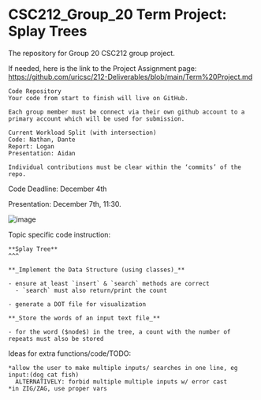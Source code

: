 # CSC212_Group_20 Term Project: Splay Trees
The repository for Group 20 CSC212 group project.

If needed, here is the link to the Project Assignment page:
https://github.com/uricsc/212-Deliverables/blob/main/Term%20Project.md

```
Code Repository
Your code from start to finish will live on GitHub.

Each group member must be connect via their own github account to a primary account which will be used for submission.

Current Workload Split (with intersection)
Code: Nathan, Dante
Report: Logan
Presentation: Aidan

Individual contributions must be clear within the ‘commits’ of the repo.
```
Code Deadline: December 4th

Presentation: December 7th, 11:30.

![image](https://github.com/dantemartino1998/CSC212_Group_20/assets/78177213/894399a5-22a2-4586-a4b8-ade605cda3c2)


Topic specific code instruction:
```
**Splay Tree**
^^^

**_Implement the Data Structure (using classes)_**

- ensure at least `insert` & `search` methods are correct
  - `search` must also return/print the count

- generate a DOT file for visualization

**_Store the words of an input text file_**

- for the word ($node$) in the tree, a count with the number of repeats must also be stored
```

Ideas for extra functions/code/TODO:

```
*allow the user to make multiple inputs/ searches in one line, eg input:(dog cat fish)
  ALTERNATIVELY: forbid multiple multiple inputs w/ error cast
*in ZIG/ZAG, use proper vars
```
